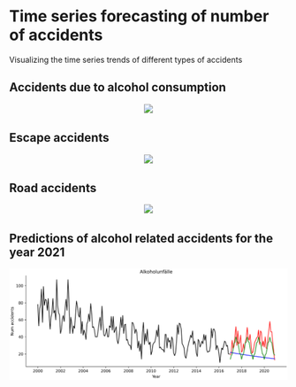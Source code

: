# Time series forecasting of number of accidents

Visualizing the time series trends of different types of accidents 

## **Accidents due to alcohol consumption**
<p align="center">
  <img src="images/Alkoholunfälle_timeseries.png" />
</p>

## **Escape accidents**
<p align="center">
  <img src="images/Fluchtunfälle_timeseries.png" />
</p>

## **Road accidents**
<p align="center">
  <img src="images/Verkehrsunfälle_timeseries.png" />
</p>

## **Predictions of alcohol related accidents for the year 2021**
<p align="center">
  <img src="images/predictions_timeseries.png" />
</p>




